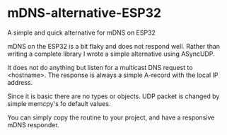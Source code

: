 # mDNS-alternative-ESP32
A simple and quick alternative for mDNS on ESP32

mDNS on the ESP32 is a bit flaky and does not respond well.
Rather than writing a complete library I wrote a simple alternative using ASyncUDP.

It does not do anything but listen for a multicast DNS request to \<hostname\>.
The response is always a simple A-record with the local IP address.

Since it is basic there are no types or objects. UDP packet is changed by simple
memcpy's fo default values.

You can simply copy the routine to your project, and have a responsive mDNS responder.
